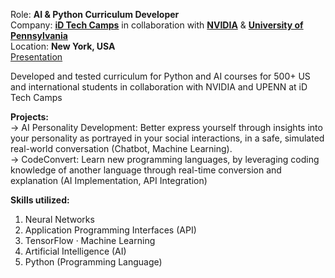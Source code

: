 Role: **AI & Python Curriculum Developer**  \
Company: [**iD Tech Camps**](https://www.idtech.com/) in collaboration with [**NVIDIA**](https://www.meta.com/) & [**University of Pennsylvania**](https://www.upenn.edu/)\
Location: **New York, USA** \
[Presentation](https://www.canva.com/design/DAFsd75dba0/5gOicg6fFQAqyVAHHfTYeg/view?)

Developed and tested curriculum for Python and AI courses for 500+ US and international students in collaboration with NVIDIA and UPENN at iD Tech Camps  

**Projects:** \
-> AI Personality Development: Better express yourself through insights into your personality as portrayed in your social interactions, in a safe, simulated real-world conversation (Chatbot, Machine Learning). \
-> CodeConvert: Learn new programming languages, by leveraging coding knowledge of another language through real-time conversion and explanation (AI Implementation, API Integration) 

**Skills utilized:** 
1. Neural Networks
2. Application Programming Interfaces (API)
3. TensorFlow · Machine Learning
4. Artificial Intelligence (AI)
5. Python (Programming Language)
